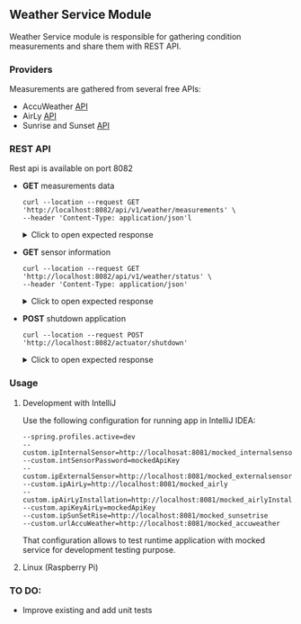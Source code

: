 ## Weather Service Module

Weather Service module is responsible for gathering condition measurements and share them with REST API.

### Providers

Measurements are gathered from several free APIs:
- AccuWeather [API](https://developer.accuweather.com/)
- AirLy [API](https://airly.org/pl/produkty/airly-api/)
- Sunrise and Sunset [API](https://sunrise-sunset.org/api)

### REST API

Rest api is available on port 8082

- **GET** measurements data
  
   ```shell
   curl --location --request GET 'http://localhost:8082/api/v1/weather/measurements' \
   --header 'Content-Type: application/json'l
   ```

  <details>
  <summary>Click to open expected response</summary>
  
  ```json
    {
    "airPolution": {
        "pm25percent": {
            "date": "10.05 21:22",
            "isError": false,
            "value": "62"
        },
        "pm10percent": {
            "date": "10.05 21:22",
            "isError": false,
            "value": "62"
        },
        "pm25": {
            "date": "10.05 21:22",
            "isError": false,
            "value": "17"
        },
        "pm1": {
            "date": "10.05 21:22",
            "isError": false,
            "value": "13"
        },
        "caqiColor": {
            "date": "10.05 21:22",
            "isError": false,
            "value": "#D1CF1E"
        },
        "caqi": {
            "date": "10.05 21:22",
            "isError": false,
            "value": "31"
        },
        "pm10": {
            "date": "10.05 21:22",
            "isError": false,
            "value": "31"
        }
    },
    "in": {
        "temperature": {
            "date": "10.05 21:22",
            "isError": false,
            "value": "1"
        },
        "humidity": {
            "date": "10.05 21:22",
            "isError": false,
            "value": "35"
        }
    },
    "weather": {
        "ceiling": {
            "date": "10.05 21:22",
            "isError": false,
            "value": "457"
        },
        "windDirectionDeg": {
            "date": "10.05 21:22",
            "isError": false,
            "value": "45"
        },
        "weatherIcon": {
            "date": "10.05 21:22",
            "isError": false,
            "value": "7"
        },
        "visibility": {
            "date": "10.05 21:22",
            "isError": false,
            "value": "10"
        },
        "cloudCover": {
            "date": "10.05 21:22",
            "isError": false,
            "value": "100"
        },
        "uvIndexDescription": {
            "date": "10.05 21:22",
            "isError": false,
            "value": "Niska"
        },
        "uvIndexColor": {
            "date": "10.05 21:22",
            "isError": false,
            "value": "#ffc800"
        },
        "pressure": {
            "date": "10.05 21:22",
            "isError": false,
            "value": "1007"
        },
        "windDirection": {
            "date": "10.05 21:22",
            "isError": false,
            "value": "NE"
        },
        "windSpeed": {
            "date": "10.05 21:22",
            "isError": false,
            "value": "18"
        },
        "uvIndexValue": {
            "date": "10.05 21:22",
            "isError": false,
            "value": "7"
        },
        "weatherText": {
            "date": "10.05 21:22",
            "isError": false,
            "value": "Czesciowo slonecznie "
        }
    },
    "sun": {
        "dayLength": {
            "date": "10.05 21:22",
            "isError": false,
            "value": "11:23"
        },
        "set": {
            "date": "10.05 21:22",
            "isError": false,
            "value": "18:10"
        },
        "rise": {
            "date": "10.05 21:22",
            "isError": false,
            "value": "06:46"
        }
    },
    "out": {
        "temperature": {
            "date": "10.05 21:22",
            "isError": false,
            "value": "9"
        },
        "humidity": {
            "date": "10.05 21:22",
            "isError": false,
            "value": "95"
        }
      }
    }
  ```
  </details>
  

- **GET** sensor information

   ```shell
   curl --location --request GET 'http://localhost:8082/api/v1/weather/status' \
   --header 'Content-Type: application/json'
   ```

  <details>
  <summary>Click to open expected response</summary>

  ```json
    {
    "connectors": [
        {
            "date": "10.05 21:22",
            "isError": false,
            "provider": "Internal ESP8266",
            "name": "internal",
            "link": "",
            "errorMessage": "",
            "responseCode": 200
        },
        {
            "date": "10.05 21:22",
            "isError": false,
            "provider": "AccuWeather",
            "name": "accuweather",
            "link": "https://www.accuweather.com/",
            "errorMessage": "",
            "responseCode": 200
        },
        {
            "date": "10.05 21:22",
            "isError": false,
            "provider": "Sunrise Sunset",
            "name": "sun",
            "link": "https://sunrise-sunset.org/",
            "errorMessage": "",
            "responseCode": 200
        },
        {
            "date": "10.05 21:22",
            "isError": false,
            "provider": "AirLy",
            "name": "airLy",
            "link": "https://www.airly.eu/",
            "errorMessage": "",
            "responseCode": 200
        }
      ]
    }
  ```
  </details>


- **POST** shutdown application

  ```shell
  curl --location --request POST 'http://localhost:8082/actuator/shutdown'
  ```   
  <details>
  <summary>Click to open expected response</summary>
  
  ```json
    {
      "message": "Shutting down, bye..."
    }
  ```
  </details>

### Usage

1. Development with IntelliJ

    Use the following configuration for running app in IntelliJ IDEA:
    ```
    --spring.profiles.active=dev
    --custom.ipInternalSensor=http://localhosat:8081/mocked_internalsensor
    --custom.intSensorPassword=mockedApiKey
    --custom.ipExternalSensor=http://localhost:8081/mocked_externalsensor
    --custom.ipAirLy=http://localhost:8081/mocked_airly
    --custom.ipAirLyInstallation=http://localhost:8081/mocked_airlyInstalation
    --custom.apiKeyAirLy=mockedApiKey
    --custom.ipSunSetRise=http://localhost:8081/mocked_sunsetrise
    --custom.urlAccuWeather=http://localhost:8081/mocked_accuweather
    ```

    That configuration allows to test runtime application with mocked service for development testing purpose.
   

2. Linux (Raspberry Pi)

### TO DO:
- Improve existing and add unit tests